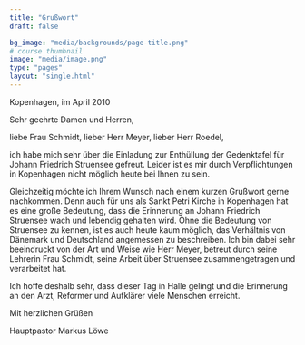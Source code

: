 ```yaml
---
title: "Grußwort"
draft: false

bg_image: "media/backgrounds/page-title.png"
# course thumbnail
image: "media/image.png"
type: "pages"
layout: "single.html"
---
```


Kopenhagen, im April 2010

Sehr geehrte Damen und Herren,

liebe Frau Schmidt, lieber Herr Meyer, lieber Herr Roedel,



ich habe mich sehr über die Einladung zur Enthüllung der Gedenktafel für Johann Friedrich Struensee gefreut. Leider ist es mir durch Verpflichtungen in Kopenhagen nicht möglich heute bei Ihnen zu sein.

Gleichzeitig möchte ich Ihrem Wunsch nach einem kurzen Grußwort gerne nachkommen. Denn auch für uns als Sankt Petri Kirche in Kopenhagen hat es eine große Bedeutung, dass die Erinnerung an Johann Friedrich Struensee wach und lebendig gehalten wird. Ohne die Bedeutung von Struensee zu kennen, ist es auch heute kaum möglich, das Verhältnis von Dänemark und Deutschland angemessen zu beschreiben. Ich bin dabei sehr beeindruckt von der Art und Weise wie Herr Meyer, betreut durch seine Lehrerin Frau Schmidt, seine Arbeit über Struensee zusammengetragen und verarbeitet hat.

Ich hoffe deshalb sehr, dass dieser Tag in Halle gelingt und die Erinnerung an den Arzt, Reformer und Aufklärer viele Menschen erreicht.



Mit herzlichen Grüßen



Hauptpastor Markus Löwe
